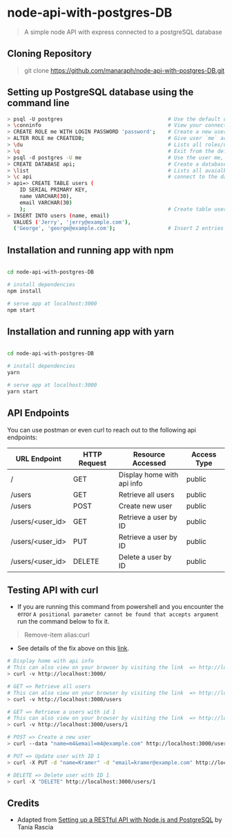 # node-api-with-postgres-DB
> A simple node API with express connected to a postgreSQL database

## Cloning Repository
> git clone https://github.com/manaraph/node-api-with-postgres-DB.git

## Setting up PostgreSQL database using the command line
``` bash
> psql -U postgres                                  # Use the default user `postgres` Then enter your password for postgres
> \conninfo                                         # View your connection information
> CREATE ROLE me WITH LOGIN PASSWORD 'password';    # Create a new user `me` with with password `password`
> ALTER ROLE me CREATEDB;                           # Give user `me` access to create databases
> \du                                               # Lists all roles/users
> \q                                                # Exit from the default session
> psql -d postgres -U me                            # Use the user me, and login using the password: `password`
> CREATE DATABASE api;                              # Create a database API
> \list                                             # Lists all avaialble database
> \c api                                            # connect to the database `api`
> api=> CREATE TABLE users (           
    ID SERIAL PRIMARY KEY,
    name VARCHAR(30),
    email VARCHAR(30)
    );                                              # Create table users with two field and auto-incrementing primary id
> INSERT INTO users (name, email)
  VALUES ('Jerry', 'jerry@example.com'), 
  ('George', 'george@example.com');                 # Insert 2 entries to users
```

## Installation and running app with npm
``` bash

cd node-api-with-postgres-DB

# install dependencies
npm install 

# serve app at localhost:3000
npm start

```
## Installation and running app with yarn
``` bash

cd node-api-with-postgres-DB

# install dependencies
yarn 

# serve app at localhost:3000
yarn start

```
## API Endpoints
You can use postman or even curl to reach out to the following api endpoints:

URL Endpoint	|               HTTP Request   | Resource Accessed | Access Type|
----------------|-----------------|-------------|------------------
/   |      GET	| Display home with api info | public
/users   |      GET	| Retrieve all users| public
/users	  |     POST	| Create new user | public
/users/<user_id>            |  	GET	    | Retrieve a user by ID | public
/users/<user_id>            |  	PUT	    | Retrieve a user by ID | public
/users/<user_id>            |  	DELETE	    | Delete a user by ID | public

## Testing API with curl
- If you are running this command from powershell and you encounter the error `A positional parameter cannot be found that accepts argument` run the command below to fix it. 
> Remove-item alias:curl

- See details of the fix above on this [link](https://stackoverflow.com/questions/25044010/running-curl-on-64-bit-windows).

``` bash
# Display home with api info 
# This can also view on your browser by visiting the link  => http://localhost:3000/
> curl -v http://localhost:3000/

# GET => Retrieve all users
# This can also view on your browser by visiting the link  => http://localhost:3000/users
> curl -v http://localhost:3000/users

# GET => Retrieve a users with id 1
# This can also view on your browser by visiting the link  => http://localhost:3000/users/1
> curl -v http://localhost:3000/users/1

# POST => Create a new user
> curl --data "name=m4&email=m4@example.com" http://localhost:3000/users

# PUT => Update user with ID 1
> curl -X PUT -d "name=Kramer" -d "email=kramer@example.com" http://localhost:3000/users/1

# DELETE => Delete user with ID 1
> curl -X "DELETE" http://localhost:3000/users/1

```

## Credits 
- Adapted from [Setting up a RESTful API with Node.js and PostgreSQL](https://blog.logrocket.com/setting-up-a-restful-api-with-node-js-and-postgresql-d96d6fc892d8) by Tania Rascia